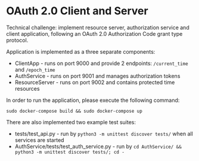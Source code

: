 # OAuth 2.0 Client and Server

Technical challenge: implement resource server, authorization service and client application, following an OAuth 2.0 Authorization Code grant type protocol.  

Application is implemented as a three separate components:
* ClientApp - runs on port 9000 and provide 2 endpoints: `/current_time` and `/epoch_time`
* AuthService - runs on port 9001 and manages authorization tokens
* ResourceServer - runs on port 9002 and contains protected time resources

In order to run the application, please execute the following command:

    sudo docker-compose build && sudo docker-compose up

There are also implemented two example test suites:
* tests/test_api.py - run by `python3 -m unittest discover tests/` when all services are started
* AuthService/tests/test_auth_service.py - run by ` cd AuthService/ && python3 -m unittest discover tests/; cd -
`